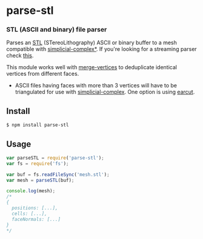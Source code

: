parse-stl
=========
### STL (ASCII and binary) file parser

Parses an [STL](http://en.wikipedia.org/wiki/STL_%28file_format%29) (STereoLithography) ASCII or binary buffer to a mesh compatible with [simplicial-complex*](https://github.com/mikolalysenko/simplicial-complex). If you're looking for a streaming parser check [this](https://github.com/tmpvar/stl).

This module works well with [merge-vertices](https://github.com/thibauts/merge-vertices) to deduplicate identical vertices from different faces.

* ASCII files having faces with more than 3 vertices will have to be triangulated for use with [simplicial-complex](https://github.com/mikolalysenko/simplicial-complex). One option is using [earcut](https://github.com/mapbox/earcut).

Install
-------

```bash
$ npm install parse-stl
```

Usage
-----

```javascript
var parseSTL = require('parse-stl');
var fs = require('fs');

var buf = fs.readFileSync('mesh.stl');
var mesh = parseSTL(buf);

console.log(mesh);
/*
{
  positions: [...],
  cells: [...],
  faceNormals: [...]
}
*/
```